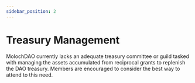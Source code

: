 ```yaml
---
sidebar_position: 2
---
```


# Treasury Management

MolochDAO currently lacks an adequate treasury committee or guild tasked with managing the assets accumulated from reciprocal grants to replenish the DAO treasury. Members are encouraged to consider the best way to attend to this need.
